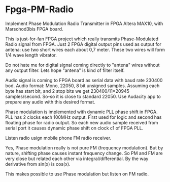 # Fpga-PM-Radio
Implement Phase Modulation Radio Transmitter in FPGA Altera MAX10, with Marsohod3bis FPGA board.

This is just-for-fan FPGA project which really transmits Phase-Modulated Radio signal from FPGA.
Just 2 FPGA digital output pins used as output for antena: use two short wires each about 0,7 meter. 
These two wires will form 1/4 wave length vibrator.

Do not hate me for digital signal coming directly to "antena" wires without any output filter. Lets hope "antena" is kind of filter itself.

Audio signal is coming to FPGA board as serial data with baud rate 230400 bod.
Audio format: Mono, 22050, 8 bit unsigned samples.
Assuming each byte has start bit, and 2 stop bits we get 230400/11=20945 samples/second. So-so it is close to standard 22050.
Use Audacity app to prepare any audio with this desired format.

Phase modulation is implemented with dynamic PLL phase shift in FPGA.
PLL has 2 clocks each 100MHz output. First used for logic and second has floating phase for radio output.
So each new audio sample received from serial port it causes dynamic phase shift on clock c1 of FPGA PLL.

Listen radio usign mobile phone FM radio receiver.

Yes, Phase modulation really is not pure FM (frequency modulation).
But by nature, shifting phase causes instant frequency change. So PM and FM are very close but related each other via integral/differential.
By the way derivative from sin(x) is cos(x).

This makes possible to use Phase modulation but listen on FM radio.

